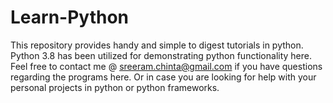 # Learn-Python
This repository provides handy and simple to digest tutorials in python.
Python 3.8 has been utilized for demonstrating python functionality here.
Feel free to contact me @ sreeram.chinta@gmail.com if you have questions regarding the programs here. Or in case you are looking for help with your personal projects in python or python frameworks.
